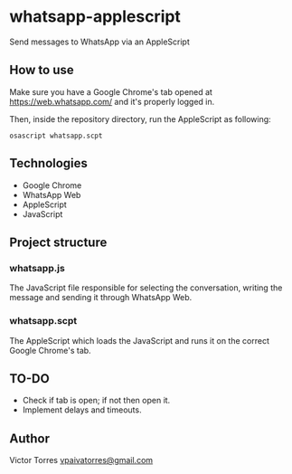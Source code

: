 # whatsapp-applescript

Send messages to WhatsApp via an AppleScript

## How to use

Make sure you have a Google Chrome's tab opened at https://web.whatsapp.com/ and it's properly logged in.

Then, inside the repository directory, run the AppleScript as following:

```
osascript whatsapp.scpt
```

## Technologies

- Google Chrome
- WhatsApp Web
- AppleScript
- JavaScript

## Project structure

### whatsapp.js

The JavaScript file responsible for selecting the conversation, writing the message and sending it through WhatsApp Web.

### whatsapp.scpt

The AppleScript which loads the JavaScript and runs it on the correct Google Chrome's tab.

## TO-DO

- Check if tab is open; if not then open it.
- Implement delays and timeouts.

## Author

Victor Torres <vpaivatorres@gmail.com>
